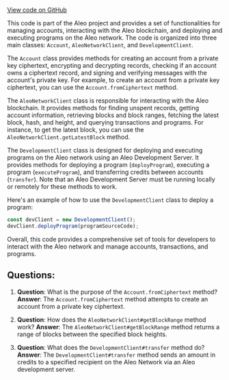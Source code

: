 [View code on GitHub](https://github.com/AleoHQ/aleo/sdk/docs/data/search.json)

This code is part of the Aleo project and provides a set of functionalities for managing accounts, interacting with the Aleo blockchain, and deploying and executing programs on the Aleo network. The code is organized into three main classes: `Account`, `AleoNetworkClient`, and `DevelopmentClient`.

The `Account` class provides methods for creating an account from a private key ciphertext, encrypting and decrypting records, checking if an account owns a ciphertext record, and signing and verifying messages with the account's private key. For example, to create an account from a private key ciphertext, you can use the `Account.fromCiphertext` method.

The `AleoNetworkClient` class is responsible for interacting with the Aleo blockchain. It provides methods for finding unspent records, getting account information, retrieving blocks and block ranges, fetching the latest block, hash, and height, and querying transactions and programs. For instance, to get the latest block, you can use the `AleoNetworkClient.getLatestBlock` method.

The `DevelopmentClient` class is designed for deploying and executing programs on the Aleo network using an Aleo Development Server. It provides methods for deploying a program (`deployProgram`), executing a program (`executeProgram`), and transferring credits between accounts (`transfer`). Note that an Aleo Development Server must be running locally or remotely for these methods to work.

Here's an example of how to use the `DevelopmentClient` class to deploy a program:

```javascript
const devClient = new DevelopmentClient();
devClient.deployProgram(programSourceCode);
```

Overall, this code provides a comprehensive set of tools for developers to interact with the Aleo network and manage accounts, transactions, and programs.
## Questions: 
 1. **Question**: What is the purpose of the `Account.fromCiphertext` method?
   **Answer**: The `Account.fromCiphertext` method attempts to create an account from a private key ciphertext.

2. **Question**: How does the `AleoNetworkClient#getBlockRange` method work?
   **Answer**: The `AleoNetworkClient#getBlockRange` method returns a range of blocks between the specified block heights.

3. **Question**: What does the `DevelopmentClient#transfer` method do?
   **Answer**: The `DevelopmentClient#transfer` method sends an amount in credits to a specified recipient on the Aleo Network via an Aleo development server.